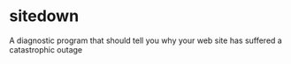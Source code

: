 # sitedown
A diagnostic program that should tell you why your web site has suffered a catastrophic outage
